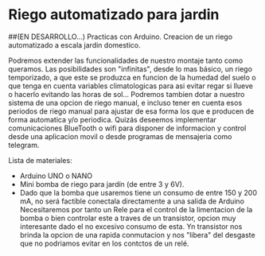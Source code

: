 # Riego automatizado para jardin  
##(EN DESARROLLO...)
Practicas con Arduino.
Creacion de un riego automatizado a escala jardin domestico.

Podremos extender las funcionalidades de nuestro montaje tanto como queramos.
Las posibilidades son "infinitas", desde lo mas básico, un riego temporizado, a que este se produzca en funcion de la humedad del suelo o que tenga en cuenta variables climatologicas para asi evitar regar si llueve o hacerlo evitando las horas de sol...
Podremos tambien dotar a nuestro sistema de una opcion de riego manual, e incluso tener en cuenta esos periodos de riego manual para ajustar de esa forma los que e producen de forma automatica y/o periodica.
Quizás deseemos implementar comunicaciones BlueTooth o wifi para disponer de informacion y control desde una aplicacion movil o desde programas de mensajeria como telegram.

Lista de materiales:

- Arduino UNO o NANO
- Mini bomba de riego para jardín (de entre 3 y 6V).
- Dado que la bomba que usaremos tiene un consumo de entre 150 y 200 mA, no será factible conectala directamente a una salida de Arduino
  Necesitaremos por tanto un Rele para el control de la limentacion de la bomba o bien controlar este a traves de un transistor, 
  opcion muy interesante dado el no excesivo consumo de esta. Yn transistor nos brinda la opcion de una rapida conmutacion y nos "libera" del desgaste que no podriamos     evitar en los contctos de un relé.  
